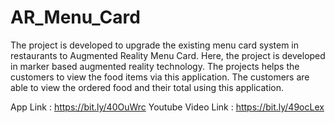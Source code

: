 # AR_Menu_Card
 
The project is developed to upgrade the existing menu card system in restaurants to Augmented Reality Menu Card. Here, the project is developed in marker based augmented reality technology. The projects helps the customers to view the food items via this application. The customers are able to view the ordered food and their total using this application.

App Link : https://bit.ly/40OuWrc
Youtube Video Link : https://bit.ly/49ocLex
